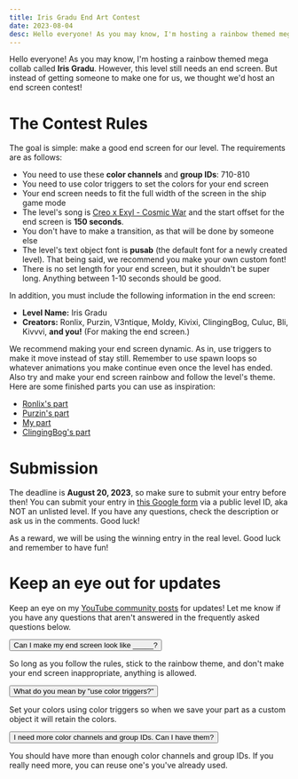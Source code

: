 ```yaml
---
title: Iris Gradu End Art Contest
date: 2023-08-04
desc: Hello everyone! As you may know, I'm hosting a rainbow themed mega collab called Iris Gradu. However, this level still needs an end screen. But instead of getting someone to make one for us, we thought we'd host an end screen contest!
---
```


Hello everyone! As you may know, I'm hosting a rainbow themed mega collab called **Iris Gradu**. However, this level still needs an end screen. But instead of getting someone to make one for us, we thought we'd host an end screen contest!

# The Contest Rules

The goal is simple: make a good end screen for our level. The requirements are as follows:

- You need to use these **color channels** and **group IDs**: 710-810
- You need to use color triggers to set the colors for your end screen
- Your end screen needs to fit the full width of the screen in the ship game mode
- The level's song is [Creo x Exyl - Cosmic War](https://www.newgrounds.com/audio/listen/1211787) and the start offset for the end screen is **150 seconds**.
- You don't have to make a transition, as that will be done by someone else
- The level's text object font is **pusab** (the default font for a newly created level). That being said, we recommend you make your own custom font!
- There is no set length for your end screen, but it shouldn't be super long. Anything between 1-10 seconds should be good.

In addition, you must include the following information in the end screen:

- **Level Name:** Iris Gradu
- **Creators:** Ronlix, Purzin, V3ntique, Moldy, Kivixi, ClingingBog, Culuc, Bli, Kivvvi, **and you!** (For making the end screen.)

We recommend making your end screen dynamic. As in, use triggers to make it move instead of stay still. Remember to use spawn loops so whatever animations you make continue even once the level has ended. Also try and make your end screen rainbow and follow the level's theme. Here are some finished parts you can use as inspiration:

- [Ronlix's part](https://youtu.be/lffC8cY5ppc)
- [Purzin's part](https://youtu.be/74Ge3JYIayc)
- [My part](https://www.youtube.com/live/j5DhnPfuxy0?feature=share&t=10866)
- [ClingingBog's part](https://youtu.be/2b6x7V9xK5w)

# Submission

The deadline is **August 20, 2023**, so make sure to submit your entry before then! You can submit your entry in [this Google form](https://forms.gle/Ghhd85fcKCawDVow9) via a public level ID, aka NOT an unlisted level. If you have any questions, check the description or ask us in the comments. Good luck!

As a reward, we will be using the winning entry in the real level. Good luck and remember to have fun!

# Keep an eye out for updates

Keep an eye on my [YouTube community posts](https://www.youtube.com/@MoldyGD/community) for updates! Let me know if you have any questions that aren't answered in the frequently asked questions below.

<div class="accordion">
    <button class="accordion-header">Can I make my end screen look like _____? <i class="ri-arrow-right-s-line accordion-icon"></i></button>
    <div class="accordion-body">
        <p>
            So long as you follow the rules, stick to the rainbow theme, and don't make your end screen inappropriate, anything is allowed.
        </p>
    </div>
</div>

<div class="accordion">
    <button class="accordion-header">What do you mean by "use color triggers?" <i class="ri-arrow-right-s-line accordion-icon"></i></button>
    <div class="accordion-body">
        <p>
            Set your colors using color triggers so when we save your part as a custom object it will retain the colors.
        </p>
    </div>
</div>

<div class="accordion">
    <button class="accordion-header">I need more color channels and group IDs. Can I have them? <i class="ri-arrow-right-s-line accordion-icon"></i></button>
    <div class="accordion-body">
        <p>
            You should have more than enough color channels and group IDs. If you really need more, you can reuse one's you've already used.
        </p>
    </div>
</div>